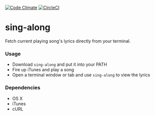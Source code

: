 [![Code Climate](https://codeclimate.com/github/tadejm/sing-along.png)](https://codeclimate.com/github/tadejm/sing-along)
[![CircleCI](https://circleci.com/gh/tadejm/sing-along.svg?style=svg)](https://circleci.com/gh/tadejm/sing-along)

# sing-along #

Fetch current playing song's lyrics directly from your terminal.

### Usage ###

- Download `sing-along` and put it into your PATH
- Fire up iTunes and play a song
- Open a terminal window or tab and use `sing-along` to view the lyrics


### Dependencies ###

* OS X
* iTunes
* cURL
